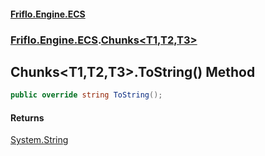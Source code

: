 #### [Friflo.Engine.ECS](index.md 'index')
### [Friflo.Engine.ECS](Friflo.Engine.ECS.md 'Friflo.Engine.ECS').[Chunks&lt;T1,T2,T3&gt;](Chunks_T1,T2,T3_.md 'Friflo.Engine.ECS.Chunks<T1,T2,T3>')

## Chunks<T1,T2,T3>.ToString() Method

```csharp
public override string ToString();
```

#### Returns
[System.String](https://docs.microsoft.com/en-us/dotnet/api/System.String 'System.String')